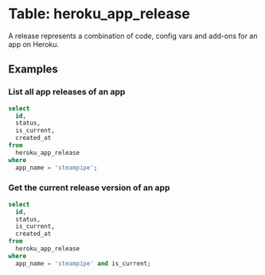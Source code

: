 # Table: heroku_app_release

A release represents a combination of code, config vars and add-ons for an app on Heroku.

## Examples

### List all app releases of an app

```sql
select
  id,
  status,
  is_current,
  created_at
from
  heroku_app_release
where
  app_name = 'steampipe';
```

### Get the current release version of an app

```sql
select
  id,
  status,
  is_current,
  created_at
from
  heroku_app_release
where
  app_name = 'steampipe' and is_current;
```

